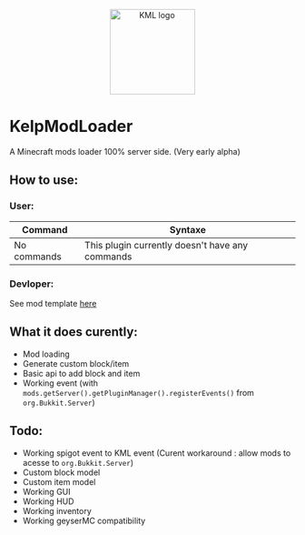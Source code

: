 <p align="center">
    <img width="150" src="https://github.com/tbvns25565/KelpModLoader/assets/69420062/a1161e00-b453-4394-8b54-d30fd47dd0e0" alt="KML logo">
  
</p>
<p>
  
#  
# KelpModLoader
 A Minecraft mods loader 100% server side. (Very early alpha)

## How to use:
### User:
| Command        | Syntaxe      |
| ------|-----|
|No commands|This plugin currently doesn't have any commands|
### Devloper:
See mod template [here](https://github.com/tbvns/KML-Mod-Template)

## What it does curently:
- Mod loading
- Generate custom block/item
- Basic api to add block and item
- Working event (with `mods.getServer().getPluginManager().registerEvents()` from `org.Bukkit.Server`)

## Todo:
- Working spigot event to KML event (Curent workaround : allow mods to acesse to `org.Bukkit.Server`)
- Custom block model
- Custom item model
- Working GUI
- Working HUD
- Working inventory
- Working geyserMC compatibility
</p>


